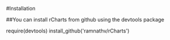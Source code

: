 #Installation

##You can install rCharts from github using the devtools package

require(devtools)
install_github('ramnathv/rCharts')
